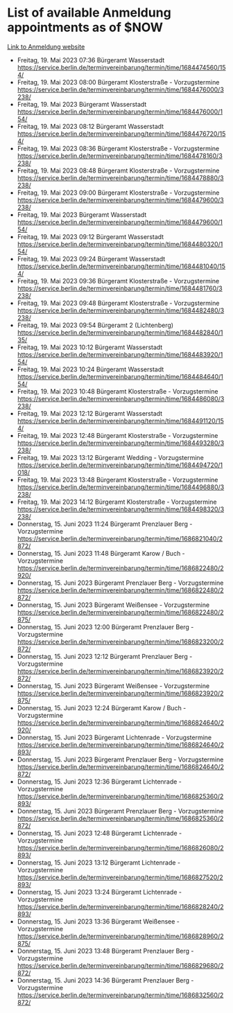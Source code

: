 # List of available Anmeldung appointments as of $NOW
[Link to Anmeldung website](https://service.berlin.de/terminvereinbarung/termin/tag.php?termin=1&anliegen[]=120686&dienstleisterlist=122210,122217,327316,122219,327312,122227,327314,122231,327346,122243,327348,122254,122252,329742,122260,329745,122262,329748,122271,327278,122273,327274,122277,327276,330436,122280,327294,122282,327290,122284,327292,122291,327270,122285,327266,122286,327264,122296,327268,150230,329760,122297,327286,122294,327284,122312,329763,122314,329775,122304,327330,122311,327334,122309,327332,317869,122281,327352,122279,329772,122283,122276,327324,122274,327326,122267,329766,122246,327318,122251,327320,122257,327322,122208,327298,122226,327300&herkunft=http%3A%2F%2Fservice.berlin.de%2Fdienstleistung%2F120686%2F)
- Freitag, 19. Mai 2023 07:36 Bürgeramt Wasserstadt https://service.berlin.de/terminvereinbarung/termin/time/1684474560/154/
- Freitag, 19. Mai 2023 08:00 Bürgeramt Klosterstraße - Vorzugstermine https://service.berlin.de/terminvereinbarung/termin/time/1684476000/3238/
- Freitag, 19. Mai 2023  Bürgeramt Wasserstadt https://service.berlin.de/terminvereinbarung/termin/time/1684476000/154/
- Freitag, 19. Mai 2023 08:12 Bürgeramt Wasserstadt https://service.berlin.de/terminvereinbarung/termin/time/1684476720/154/
- Freitag, 19. Mai 2023 08:36 Bürgeramt Klosterstraße - Vorzugstermine https://service.berlin.de/terminvereinbarung/termin/time/1684478160/3238/
- Freitag, 19. Mai 2023 08:48 Bürgeramt Klosterstraße - Vorzugstermine https://service.berlin.de/terminvereinbarung/termin/time/1684478880/3238/
- Freitag, 19. Mai 2023 09:00 Bürgeramt Klosterstraße - Vorzugstermine https://service.berlin.de/terminvereinbarung/termin/time/1684479600/3238/
- Freitag, 19. Mai 2023  Bürgeramt Wasserstadt https://service.berlin.de/terminvereinbarung/termin/time/1684479600/154/
- Freitag, 19. Mai 2023 09:12 Bürgeramt Wasserstadt https://service.berlin.de/terminvereinbarung/termin/time/1684480320/154/
- Freitag, 19. Mai 2023 09:24 Bürgeramt Wasserstadt https://service.berlin.de/terminvereinbarung/termin/time/1684481040/154/
- Freitag, 19. Mai 2023 09:36 Bürgeramt Klosterstraße - Vorzugstermine https://service.berlin.de/terminvereinbarung/termin/time/1684481760/3238/
- Freitag, 19. Mai 2023 09:48 Bürgeramt Klosterstraße - Vorzugstermine https://service.berlin.de/terminvereinbarung/termin/time/1684482480/3238/
- Freitag, 19. Mai 2023 09:54 Bürgeramt 2 (Lichtenberg) https://service.berlin.de/terminvereinbarung/termin/time/1684482840/135/
- Freitag, 19. Mai 2023 10:12 Bürgeramt Wasserstadt https://service.berlin.de/terminvereinbarung/termin/time/1684483920/154/
- Freitag, 19. Mai 2023 10:24 Bürgeramt Wasserstadt https://service.berlin.de/terminvereinbarung/termin/time/1684484640/154/
- Freitag, 19. Mai 2023 10:48 Bürgeramt Klosterstraße - Vorzugstermine https://service.berlin.de/terminvereinbarung/termin/time/1684486080/3238/
- Freitag, 19. Mai 2023 12:12 Bürgeramt Wasserstadt https://service.berlin.de/terminvereinbarung/termin/time/1684491120/154/
- Freitag, 19. Mai 2023 12:48 Bürgeramt Klosterstraße - Vorzugstermine https://service.berlin.de/terminvereinbarung/termin/time/1684493280/3238/
- Freitag, 19. Mai 2023 13:12 Bürgeramt Wedding - Vorzugstermine https://service.berlin.de/terminvereinbarung/termin/time/1684494720/1018/
- Freitag, 19. Mai 2023 13:48 Bürgeramt Klosterstraße - Vorzugstermine https://service.berlin.de/terminvereinbarung/termin/time/1684496880/3238/
- Freitag, 19. Mai 2023 14:12 Bürgeramt Klosterstraße - Vorzugstermine https://service.berlin.de/terminvereinbarung/termin/time/1684498320/3238/
- Donnerstag, 15. Juni 2023 11:24 Bürgeramt Prenzlauer Berg - Vorzugstermine https://service.berlin.de/terminvereinbarung/termin/time/1686821040/2872/
- Donnerstag, 15. Juni 2023 11:48 Bürgeramt Karow / Buch - Vorzugstermine https://service.berlin.de/terminvereinbarung/termin/time/1686822480/2920/
- Donnerstag, 15. Juni 2023  Bürgeramt Prenzlauer Berg - Vorzugstermine https://service.berlin.de/terminvereinbarung/termin/time/1686822480/2872/
- Donnerstag, 15. Juni 2023  Bürgeramt Weißensee - Vorzugstermine https://service.berlin.de/terminvereinbarung/termin/time/1686822480/2875/
- Donnerstag, 15. Juni 2023 12:00 Bürgeramt Prenzlauer Berg - Vorzugstermine https://service.berlin.de/terminvereinbarung/termin/time/1686823200/2872/
- Donnerstag, 15. Juni 2023 12:12 Bürgeramt Prenzlauer Berg - Vorzugstermine https://service.berlin.de/terminvereinbarung/termin/time/1686823920/2872/
- Donnerstag, 15. Juni 2023  Bürgeramt Weißensee - Vorzugstermine https://service.berlin.de/terminvereinbarung/termin/time/1686823920/2875/
- Donnerstag, 15. Juni 2023 12:24 Bürgeramt Karow / Buch - Vorzugstermine https://service.berlin.de/terminvereinbarung/termin/time/1686824640/2920/
- Donnerstag, 15. Juni 2023  Bürgeramt Lichtenrade - Vorzugstermine https://service.berlin.de/terminvereinbarung/termin/time/1686824640/2893/
- Donnerstag, 15. Juni 2023  Bürgeramt Prenzlauer Berg - Vorzugstermine https://service.berlin.de/terminvereinbarung/termin/time/1686824640/2872/
- Donnerstag, 15. Juni 2023 12:36 Bürgeramt Lichtenrade - Vorzugstermine https://service.berlin.de/terminvereinbarung/termin/time/1686825360/2893/
- Donnerstag, 15. Juni 2023  Bürgeramt Prenzlauer Berg - Vorzugstermine https://service.berlin.de/terminvereinbarung/termin/time/1686825360/2872/
- Donnerstag, 15. Juni 2023 12:48 Bürgeramt Lichtenrade - Vorzugstermine https://service.berlin.de/terminvereinbarung/termin/time/1686826080/2893/
- Donnerstag, 15. Juni 2023 13:12 Bürgeramt Lichtenrade - Vorzugstermine https://service.berlin.de/terminvereinbarung/termin/time/1686827520/2893/
- Donnerstag, 15. Juni 2023 13:24 Bürgeramt Lichtenrade - Vorzugstermine https://service.berlin.de/terminvereinbarung/termin/time/1686828240/2893/
- Donnerstag, 15. Juni 2023 13:36 Bürgeramt Weißensee - Vorzugstermine https://service.berlin.de/terminvereinbarung/termin/time/1686828960/2875/
- Donnerstag, 15. Juni 2023 13:48 Bürgeramt Prenzlauer Berg - Vorzugstermine https://service.berlin.de/terminvereinbarung/termin/time/1686829680/2872/
- Donnerstag, 15. Juni 2023 14:36 Bürgeramt Prenzlauer Berg - Vorzugstermine https://service.berlin.de/terminvereinbarung/termin/time/1686832560/2872/
